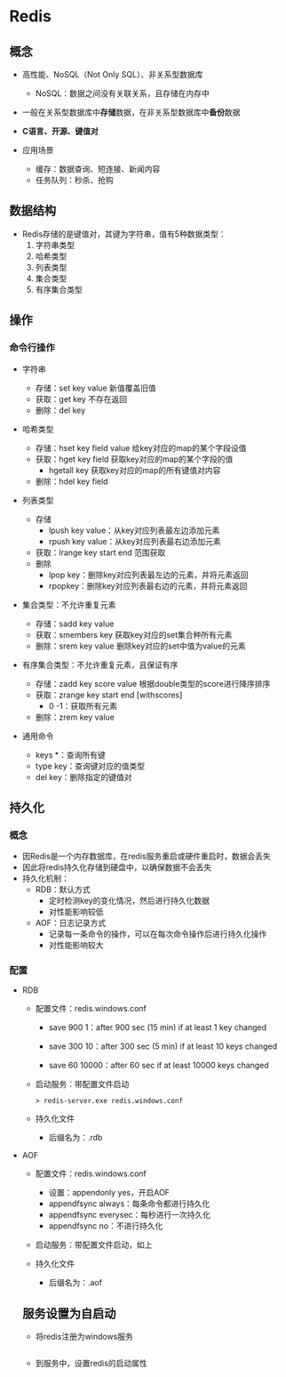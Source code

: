 # Redis

## 概念

- 高性能、NoSQL（Not Only SQL）、非关系型数据库
  - NoSQL：数据之间没有关联关系，且存储在内存中
- 一般在关系型数据库中**存储**数据，在非关系型数据库中**备份**数据

- **C语言、开源、键值对**

- 应用场景
  - 缓存：数据查询、短连接、新闻内容
  - 任务队列：秒杀、抢购

## 数据结构

- Redis存储的是键值对，其键为字符串，值有5种数据类型：
  1. 字符串类型
  2. 哈希类型
  3. 列表类型
  4. 集合类型
  5. 有序集合类型

## 操作

### 命令行操作

- 字符串
  - 存储：set key value 新值覆盖旧值
  - 获取：get key 不存在返回<nil>
  - 删除：del key
- 哈希类型
  - 存储：hset key field value 给key对应的map的某个字段设值
  - 获取：hget key field 获取key对应的map的某个字段的值
    - hgetall key 获取key对应的map的所有键值对内容
  - 删除：hdel key field

- 列表类型
  - 存储
    - lpush key value：从key对应列表最左边添加元素
    - rpush key value：从key对应列表最右边添加元素
  - 获取：lrange key start end 范围获取
  - 删除
    - lpop key：删除key对应列表最左边的元素，并将元素返回
    - rpopkey：删除key对应列表最右边的元素，并将元素返回
- 集合类型：不允许重复元素
  - 存储：sadd key value
  - 获取：smembers key 获取key对应的set集合种所有元素
  - 删除：srem key value 删除key对应的set中值为value的元素
- 有序集合类型：不允许重复元素，且保证有序
  - 存储：zadd key score value 根据double类型的score进行降序排序
  - 获取：zrange key start end [withscores]
    - 0 -1：获取所有元素
  - 删除：zrem key value
- 通用命令
  - keys *：查询所有键
  - type key：查询键对应的值类型
  - del key：删除指定的键值对

## 持久化

### 概念

- 因Redis是一个内存数据库，在redis服务重启或硬件重启时，数据会丢失
- 因此将redis持久化存储到硬盘中，以确保数据不会丢失
- 持久化机制：
  - RDB：默认方式
    - 定时检测key的变化情况，然后进行持久化数据
    - 对性能影响较低
  - AOF：日志记录方式
    - 记录每一条命令的操作，可以在每次命令操作后进行持久化操作
    - 对性能影响较大

### 配置

- RDB

  - 配置文件：redis.windows.conf

    - save 900 1：after 900 sec (15 min) if at least 1 key changed

    - save 300 10：after 300 sec (5 min) if at least 10 keys changed
    - save 60  10000：after 60 sec if at least 10000 keys changed

  - 启动服务：带配置文件启动

    ```shell
    > redis-server.exe redis.windows.conf
    ```

  - 持久化文件

    - 后缀名为：.rdb

- AOF

  - 配置文件：redis.windows.conf
    - 设置：appendonly yes，开启AOF
    - appendfsync always：每条命令都进行持久化
    - appendfsync everysec：每秒进行一次持久化
    - appendfsync no：不进行持久化

  - 启动服务：带配置文件启动，如上
  - 持久化文件
    - 后缀名为：.aof

  ## 服务设置为自启动

  - 将redis注册为windows服务

  ```
  
  ```

  - 到服务中，设置redis的启动属性